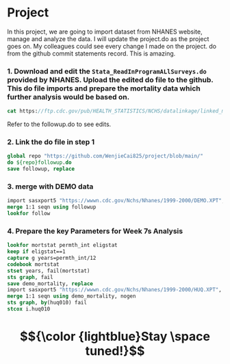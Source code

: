 # Project
In this project, we are going to import dataset from NHANES website, manage and analyze the data. I will update the project.do as the project goes on. My colleagues could see every change I made on the project. do from the github commit statements record. This is amazing. 

### 1. Download and edit the ```Stata_ReadInProgramALlSurveys.do``` provided by NHANES. Upload the edited do file to the github. This do file imports and prepare the mortality data which further analysis would be based on. 
  ```stata
cat https://ftp.cdc.gov/pub/HEALTH_STATISTICS/NCHS/datalinkage/linked_mortality/Stata_ReadInProgramAllSurveys.do   
```
Refer to the followup.do to see edits. 

### 2. Link the do file in step 1 
  ```stata
global repo "https://github.com/WenjieCai825/project/blob/main/"
do ${repo}followup.do
save followup, replace
```
### 3. merge with DEMO data
   ```stata
import sasxport5 "https://wwwn.cdc.gov/Nchs/Nhanes/1999-2000/DEMO.XPT", clear
merge 1:1 seqn using followup
lookfor follow
```

### 4. Prepare the key Parameters for Week 7s Analysis
   ```stata
lookfor mortstat permth_int eligstat 
keep if eligstat==1
capture g years=permth_int/12
codebook mortstat
stset years, fail(mortstat)
sts graph, fail
save demo_mortality, replace 
import sasxport5 "https://wwwn.cdc.gov/Nchs/Nhanes/1999-2000/HUQ.XPT", clear 
merge 1:1 seqn using demo_mortality, nogen
sts graph, by(huq010) fail
stcox i.huq010
```

# $${\color {lightblue}Stay \space tuned!}$$
